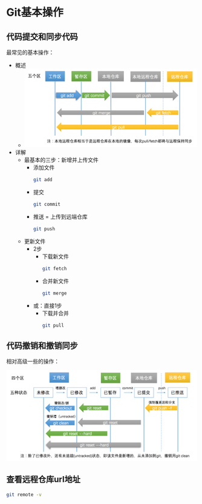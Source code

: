 # Git基本操作

## 代码提交和同步代码

最常见的基本操作：

* 概述
  * ![git_add_commit_push](../assets/img/git_add_commit_push.png)
* 详解
  * 最基本的三步：新增并上传文件
    * 添加文件
        ```bash
        git add
        ```
    * 提交
        ```bash
        git commit
        ```
    * 推送 = 上传到远端仓库
        ```bash
        git push
        ```
  * 更新文件
    * 2步
      * 下载新文件
          ```bash
          git fetch
          ```
      * 合并新文件
          ```bash
          git merge
          ```
    * 或：直接1步
      * 下载并合并
          ```bash
          git pull
          ```

## 代码撤销和撤销同步

相对高级一些的操作：

![git_checkout_reset](../assets/img/git_checkout_reset.png)

## 查看远程仓库url地址

```bash
git remote -v
```
